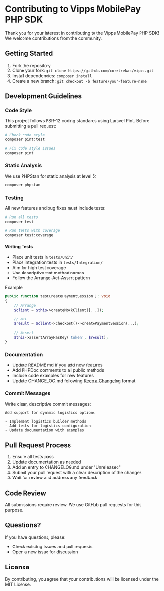 # Contributing to Vipps MobilePay PHP SDK

Thank you for your interest in contributing to the Vipps MobilePay PHP SDK! We welcome contributions from the community.

## Getting Started

1. Fork the repository
2. Clone your fork: `git clone https://github.com/coretrekas/vipps.git`
3. Install dependencies: `composer install`
4. Create a new branch: `git checkout -b feature/your-feature-name`

## Development Guidelines

### Code Style

This project follows PSR-12 coding standards using Laravel Pint. Before submitting a pull request:

```bash
# Check code style
composer pint:test

# Fix code style issues
composer pint
```

### Static Analysis

We use PHPStan for static analysis at level 5:

```bash
composer phpstan
```

### Testing

All new features and bug fixes must include tests:

```bash
# Run all tests
composer test

# Run tests with coverage
composer test:coverage
```

#### Writing Tests

- Place unit tests in `tests/Unit/`
- Place integration tests in `tests/Integration/`
- Aim for high test coverage
- Use descriptive test method names
- Follow the Arrange-Act-Assert pattern

Example:

```php
public function testCreatePaymentSession(): void
{
    // Arrange
    $client = $this->createMockClient([...]);
    
    // Act
    $result = $client->checkout()->createPaymentSession(...);
    
    // Assert
    $this->assertArrayHasKey('token', $result);
}
```

### Documentation

- Update README.md if you add new features
- Add PHPDoc comments to all public methods
- Include code examples for new features
- Update CHANGELOG.md following [Keep a Changelog](https://keepachangelog.com/) format

### Commit Messages

Write clear, descriptive commit messages:

```
Add support for dynamic logistics options

- Implement logistics builder methods
- Add tests for logistics configuration
- Update documentation with examples
```

## Pull Request Process

1. Ensure all tests pass
2. Update documentation as needed
3. Add an entry to CHANGELOG.md under "Unreleased"
4. Submit your pull request with a clear description of the changes
5. Wait for review and address any feedback

## Code Review

All submissions require review. We use GitHub pull requests for this purpose.

## Questions?

If you have questions, please:
- Check existing issues and pull requests
- Open a new issue for discussion

## License

By contributing, you agree that your contributions will be licensed under the MIT License.


